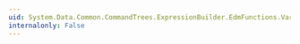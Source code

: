 ```yaml
---
uid: System.Data.Common.CommandTrees.ExpressionBuilder.EdmFunctions.Var(System.Data.Common.CommandTrees.DbExpression)
internalonly: False
---
```

